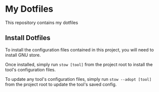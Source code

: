 # My Dotfiles

This repository contains my dotfiles

## Install Dotfiles

To install the configuration files contained in this project, you will need to install GNU store.

Once installed, simply run `stow [tool]` from the project root to install the tool's configuration files.

To update any tool's configuration files, simply run `stow --adopt [tool]` from the project root to update the tool's saved config.

